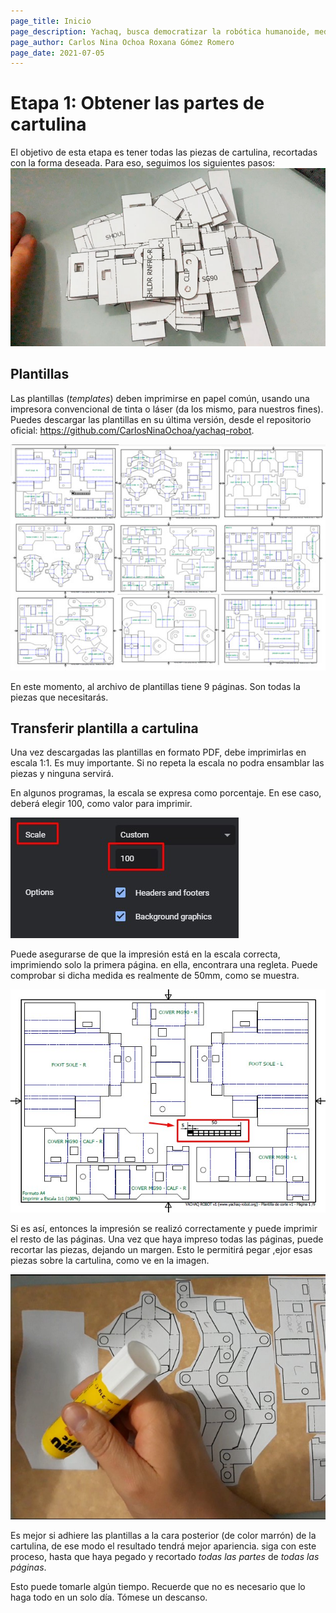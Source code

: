 ```yaml
---
page_title: Inicio
page_description: Yachaq, busca democratizar la robótica humanoide, mediante un hardware de ultra bajo costo.
page_author: Carlos Nina Ochoa Roxana Gómez Romero
page_date: 2021-07-05
---
```


# Etapa 1: Obtener las partes de cartulina

El objetivo de esta etapa es tener todas las piezas de cartulina, recortadas con la forma deseada. Para eso, seguimos los siguientes pasos:
![Plantillas recortadas](img/partes-cortadas-1.jpg)

## Plantillas

Las plantillas (*templates*) deben imprimirse en papel común, usando una impresora convencional de tinta o láser (da los mismo, para nuestros fines). Puedes descargar las plantillas en su última versión, desde el repositorio oficial: <https://github.com/CarlosNinaOchoa/yachaq-robot>.

![Plantillas en PDF](img/plantillas.jpg)

En este momento, al archivo de plantillas tiene 9 páginas. Son todas la piezas que necesitarás.

## Transferir plantilla a cartulina

Una vez descargadas las plantillas en formato PDF, debe imprimirlas en escala 1:1. Es muy importante. Si no repeta la escala no podra ensamblar las piezas y ninguna servirá. 

En algunos programas, la escala se expresa como porcentaje. En ese caso, deberá elegir 100, como valor para imprimir.

![Escala de impresión](img/escala.jpg)

Puede asegurarse de que la impresión está en la escala correcta, imprimiendo solo la primera página. en ella, encontrara una regleta. Puede comprobar si dicha medida es realmente de 50mm, como se muestra.

![Comprobación de escala](img/regleta.jpg)

Si es así, entonces la impresión se realizó correctamente y puede imprimir el resto de las páginas. Una vez que haya impreso todas las páginas, puede recortar las piezas, dejando un margen. Esto le permitirá pegar ,ejor esas piezas sobre la cartulina, como ve en la imagen.

![Plantillas pegadas a la cartulina](img/template-making.jpg)

Es mejor si adhiere las plantillas a la cara posterior (de color marrón) de la cartulina, de ese modo el resultado tendrá mejor apariencia. siga con este proceso, hasta que haya pegado y recortado *todas las partes* de *todas las páginas*. 

Esto puede tomarle algún tiempo. Recuerde que no es necesario que lo haga todo en un solo día. Tómese un descanso.